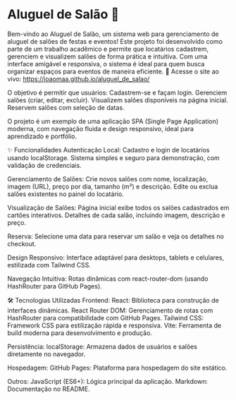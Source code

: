 # Aluguel de Salão 🎉
Bem-vindo ao Aluguel de Salão, um sistema web para gerenciamento de aluguel de salões de festas e eventos! Este projeto foi desenvolvido como parte de um trabalho acadêmico e permite que locatários cadastrem, gerenciem e visualizem salões de forma prática e intuitiva. Com uma interface amigável e responsiva, o sistema é ideal para quem busca organizar espaços para eventos de maneira eficiente.
🔗 Acesse o site ao vivo: https://joaomaa.github.io/aluguel_de_salao/

O objetivo é permitir que usuários:
Cadastrem-se e façam login.
Gerenciem salões (criar, editar, excluir).
Visualizem salões disponíveis na página inicial.
Reservem salões com seleção de datas.

O projeto é um exemplo de uma aplicação SPA (Single Page Application) moderna, com navegação fluida e design responsivo, ideal para aprendizado e portfólio.

✨ Funcionalidades
Autenticação Local:
Cadastro e login de locatários usando localStorage.
Sistema simples e seguro para demonstração, com validação de credenciais.

Gerenciamento de Salões:
Crie novos salões com nome, localização, imagem (URL), preço por dia, tamanho (m²) e descrição.
Edite ou exclua salões existentes no painel do locatário.

Visualização de Salões:
Página inicial exibe todos os salões cadastrados em cartões interativos.
Detalhes de cada salão, incluindo imagem, descrição e preço.

Reserva:
Selecione uma data para reservar um salão e veja os detalhes no checkout.

Design Responsivo:
Interface adaptável para desktops, tablets e celulares, estilizada com Tailwind CSS.

Navegação Intuitiva:
Rotas dinâmicas com react-router-dom (usando HashRouter para GitHub Pages).


🛠️ Tecnologias Utilizadas
Frontend:
React: Biblioteca para construção de interfaces dinâmicas.
React Router DOM: Gerenciamento de rotas com HashRouter para compatibilidade com GitHub Pages.
Tailwind CSS: Framework CSS para estilização rápida e responsiva.
Vite: Ferramenta de build moderna para desenvolvimento e produção.

Persistência:
localStorage: Armazena dados de usuários e salões diretamente no navegador.

Hospedagem:
GitHub Pages: Plataforma para hospedagem do site estático.

Outros:
JavaScript (ES6+): Lógica principal da aplicação.
Markdown: Documentação no README.
